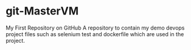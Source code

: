 # git-MasterVM

My First Repository on GitHub
A repository to contain my demo devops project files such as selenium test and dockerfile which are used in the project.
